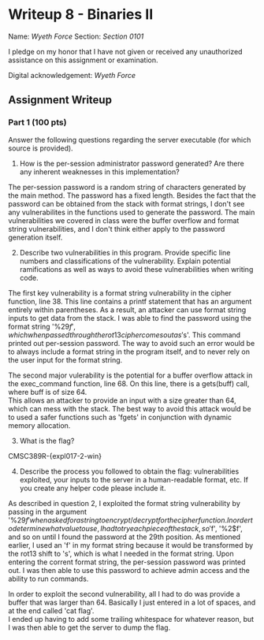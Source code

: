 # Writeup 8 - Binaries II

Name: *Wyeth Force*
Section: *Section 0101*

I pledge on my honor that I have not given or received any unauthorized assistance on this assignment or examination.

Digital acknowledgement: *Wyeth Force*

## Assignment Writeup

### Part 1 (100 pts)
Answer the following questions regarding the server executable (for which source is provided).

1. How is the per-session administrator password generated? Are there any inherent weaknesses in this implementation?

The per-session password is a random string of characters generated by the main method.  The password has a fixed length.  Besides the fact that the password can be obtained from the
stack with format strings, I don't see any vulnerabilites in the functions used to generate the password.  The main vulnerabilities we covered in class were the buffer overflow and format
string vulnerabilities, and I don't think either apply to the password generation itself.


2. Describe two vulnerabilities in this program. Provide specific line numbers and classifications of the vulnerability. Explain potential ramifications as well as ways to avoid these vulnerabilities when writing code.

The first key vulnerability is a format string vulnerability in the cipher function, line 38.  This line contains a printf statement that has an argument entirely within parentheses.  As 
a result, an attacker can use format string inputs to get data from the stack.  I was able to find the password using the format string '%29$f', which when passed through the rot13 cipher 
comes out as '%29$s'.  This command printed out per-session password.  The way to avoid such an error would be to always include a format string in the program itself, and to never rely 
on the user input for the format string.

The second major vulerability is the potential for a buffer overflow attack in the exec_command function, line 68.  On this line, there is a gets(buff) call, where buff is of size 64.  
This allows an attacker to provide an input with a size greater than 64, which can mess with the stack.  The best way to avoid this attack would be to used a safer functions such as 
'fgets' in conjunction with dynamic memory allocation.


3. What is the flag?

CMSC389R-{expl017-2-win}


4. Describe the process you followed to obtain the flag: vulnerabilities exploited, your inputs to the server in a human-readable format, etc. If you create any helper code please include it.

As described in question 2, I exploited the format string vulnerability by passing in the argument '%29$f' when asked for a string to encrypt/decrypt for the cipher function.  In order to 
determine what value to use, I had to try each piece of the stack, so '%1$f', '%2$f', and so on until I found the password at the 29th position.  As mentioned earlier, I used an 'f' in 
my format string because it would be transformed by the rot13 shift to 's', which is what I needed in the format string.  Upon entering the corrent format string, the per-session password 
was printed out.  I was then able to use this password to achieve admin access and the ability to run commands.

In order to exploit the second vulnerability, all I had to do was provide a buffer that was larger than 64.  Basically I just entered in a lot of spaces, and at the end called 'cat flag'.  
I ended up having to add some trailing whitespace for whatever reason, but I was then able to get the server to dump the flag.
